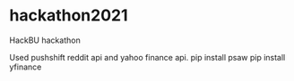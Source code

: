 # hackathon2021
HackBU hackathon


Used pushshift reddit api and yahoo finance api. 
pip install psaw
pip install yfinance
